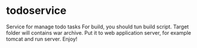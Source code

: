 # todoservice
Service for manage todo tasks
For build, you should tun build script. Target folder will contains war archive. Put it to web application server, for example tomcat and run server.
Enjoy!
